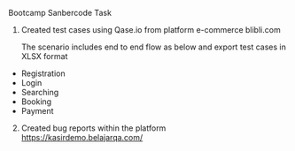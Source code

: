    Bootcamp Sanbercode Task

1. Created test cases using Qase.io from platform e-commerce blibli.com

   The scenario includes end to end flow as below and export test cases in XLSX format
-  Registration
-  Login
-  Searching
-  Booking
-  Payment

2. Created bug reports within the platform https://kasirdemo.belajarqa.com/

